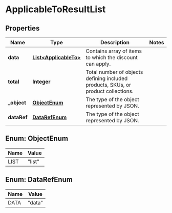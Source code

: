 

# ApplicableToResultList


## Properties

| Name | Type | Description | Notes |
|------------ | ------------- | ------------- | -------------|
|**data** | [**List&lt;ApplicableTo&gt;**](ApplicableTo.md) | Contains array of items to which the discount can apply. |  |
|**total** | **Integer** | Total number of objects defining included products, SKUs, or product collections. |  |
|**_object** | [**ObjectEnum**](#ObjectEnum) | The type of the object represented by JSON. |  |
|**dataRef** | [**DataRefEnum**](#DataRefEnum) | The type of the object represented by JSON. |  |



## Enum: ObjectEnum

| Name | Value |
|---- | -----|
| LIST | &quot;list&quot; |



## Enum: DataRefEnum

| Name | Value |
|---- | -----|
| DATA | &quot;data&quot; |



